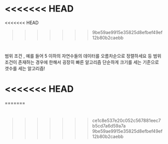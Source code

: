 <<<<<<< HEAD
=======
<<<<<<< HEAD
>>>>>>> 9be59ae9915e35825d8efbef49ef12b80b2caebb
#
범위 조건 , 예를 들어 5 이하의 자연수들의 데이터를  오름차순으로 정렬하세요 등 범위 조건이 존재하는 경우에 한해서 굉장히 빠른 알고리즘
단순하게 크기를 세는 기준으로 갯수를 세는 알고리즘!
 
<<<<<<< HEAD
=======
=======
# 
>>>>>>> ce1c8e537e20c052c567881eec7b5cd7a6d59a7a
>>>>>>> 9be59ae9915e35825d8efbef49ef12b80b2caebb
 